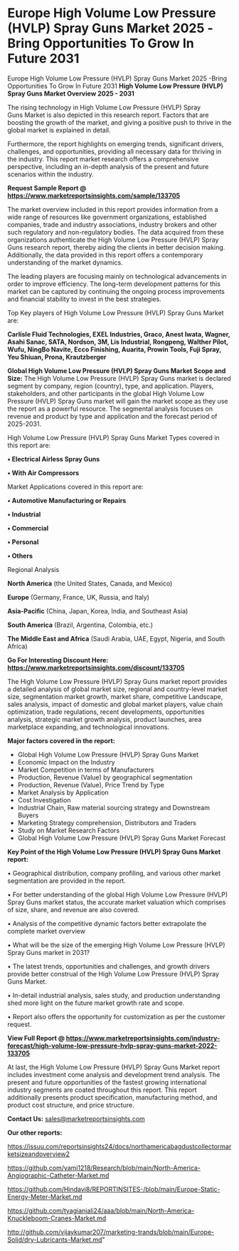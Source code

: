# Europe High Volume Low Pressure (HVLP) Spray Guns Market 2025 -Bring Opportunities To Grow In Future 2031
 Europe High Volume Low Pressure (HVLP) Spray Guns Market 2025 -Bring Opportunities To Grow In Future 2031
<Strong> High Volume Low Pressure (HVLP) Spray Guns Market Overview 2025 - 2031</strong>

The rising technology in High Volume Low Pressure (HVLP) Spray Guns Market is also depicted in this research report. Factors that are boosting the growth of the market, and giving a positive push to thrive in the global market is explained in detail.

Furthermore, the report highlights on emerging trends, significant drivers, challenges, and opportunities, providing all necessary data for thriving in the industry. This report market research offers a comprehensive perspective, including an in-depth analysis of the present and future scenarios within the industry.

<strong>Request Sample Report @ <a href=https://www.marketreportsinsights.com/sample/133705>https://www.marketreportsinsights.com/sample/133705</a></strong>

The market overview included in this report provides information from a wide range of resources like government organizations, established companies, trade and industry associations, industry brokers and other such regulatory and non-regulatory bodies. The data acquired from these organizations authenticate the High Volume Low Pressure (HVLP) Spray Guns research report, thereby aiding the clients in better decision making. Additionally, the data provided in this report offers a contemporary understanding of the market dynamics.

The leading players are focusing mainly on technological advancements in order to improve efficiency. The long-term development patterns for this market can be captured by continuing the ongoing process improvements and financial stability to invest in the best strategies.

Top Key players of High Volume Low Pressure (HVLP) Spray Guns Market are:

<strong>Carlisle Fluid Technologies, EXEL Industries, Graco, Anest Iwata, Wagner, Asahi Sanac, SATA, Nordson, 3M, Lis Industrial, Rongpeng, Walther Pilot, Wufu, NingBo Navite, Ecco Finishing, Auarita, Prowin Tools, Fuji Spray, Yeu Shiuan, Prona, Krautzberger</strong>

<strong><b>Global High Volume Low Pressure (HVLP) Spray Guns Market Scope and Size:</b></strong>
The High Volume Low Pressure (HVLP) Spray Guns market is declared segment by company, region (country), type, and application. Players, stakeholders, and other participants in the global High Volume Low Pressure (HVLP) Spray Guns market will gain the market scope as they use the report as a powerful resource. The segmental analysis focuses on revenue and product by type and application and the forecast period of 2025-2031.

High Volume Low Pressure (HVLP) Spray Guns Market Types covered in this report are:

<strong>• Electrical Airless Spray Guns

• With Air Compressors</strong>

Market Applications covered in this report are:

<strong>• Automotive Manufacturing or Repairs

• Industrial

• Commercial

• Personal

• Others</strong> 

Regional Analysis

<strong>North America</strong> (the United States, Canada, and Mexico)

<strong>Europe</strong> (Germany, France, UK, Russia, and Italy)

<strong>Asia-Pacific</strong> (China, Japan, Korea, India, and Southeast Asia)

<strong>South America</strong> (Brazil, Argentina, Colombia, etc.)

<strong>The Middle East and Africa</strong> (Saudi Arabia, UAE, Egypt, Nigeria, and South Africa)

<strong>Go For Interesting Discount Here: <a href=https://www.marketreportsinsights.com/discount/133705>https://www.marketreportsinsights.com/discount/133705</a></strong>

The High Volume Low Pressure (HVLP) Spray Guns market report provides a detailed analysis of global market size, regional and country-level market size, segmentation market growth, market share, competitive Landscape, sales analysis, impact of domestic and global market players, value chain optimization, trade regulations, recent developments, opportunities analysis, strategic market growth analysis, product launches, area marketplace expanding, and technological innovations.

<strong><b>Major factors covered in the report:</b></strong>
<ul>
  <li>Global High Volume Low Pressure (HVLP) Spray Guns Market </li>
  <li>Economic Impact on the Industry</li>
  <li>Market Competition in terms of Manufacturers</li>
  <li>Production, Revenue (Value) by geographical segmentation</li>
  <li>Production, Revenue (Value), Price Trend by Type</li>
  <li>Market Analysis by Application</li>
  <li>Cost Investigation</li>
  <li>Industrial Chain, Raw material sourcing strategy and Downstream Buyers</li>
  <li>Marketing Strategy comprehension, Distributors and Traders</li>
  <li>Study on Market Research Factors</li>
  <li>Global High Volume Low Pressure (HVLP) Spray Guns Market Forecast</li>
</ul>

<strong><b>Key Point of the High Volume Low Pressure (HVLP) Spray Guns Market report:</b></strong>

• Geographical distribution, company profiling, and various other market segmentation are provided in the report.

• For better understanding of the global High Volume Low Pressure (HVLP) Spray Guns market status, the accurate market valuation which comprises of size, share, and revenue are also covered.

• Analysis of the competitive dynamic factors better extrapolate the complete market overview

• What will be the size of the emerging High Volume Low Pressure (HVLP) Spray Guns market in 2031?

• The latest trends, opportunities and challenges, and growth drivers provide better construal of the High Volume Low Pressure (HVLP) Spray Guns Market.

• In-detail industrial analysis, sales study, and production understanding shed more light on the future market growth rate and scope.

• Report also offers the opportunity for customization as per the customer request.

<strong><b>View Full Report @ <a href=https://www.marketreportsinsights.com/industry-forecast/high-volume-low-pressure-hvlp-spray-guns-market-2022-133705>https://www.marketreportsinsights.com/industry-forecast/high-volume-low-pressure-hvlp-spray-guns-market-2022-133705</a></b></strong>


At last, the High Volume Low Pressure (HVLP) Spray Guns Market report includes investment come analysis and development trend analysis. The present and future opportunities of the fastest growing international industry segments are coated throughout this report. This report additionally presents product specification, manufacturing method, and product cost structure, and price structure.

<strong>Contact Us:</strong>
sales@marketreportsinsights.com

<strong>Our other reports:</strong>

<a href=https://issuu.com/reportsinsights24/docs/northamericabagdustcollectormarketsizeandoverview2>https://issuu.com/reportsinsights24/docs/northamericabagdustcollectormarketsizeandoverview2</a>

<a href=https://github.com/yami1218/Research/blob/main/North-America-Angiographic-Catheter-Market.md>https://github.com/yami1218/Research/blob/main/North-America-Angiographic-Catheter-Market.md</a>

<a href=https://github.com/Hindavi8/REPORTINSITES-/blob/main/Europe-Static-Energy-Meter-Market.md>https://github.com/Hindavi8/REPORTINSITES-/blob/main/Europe-Static-Energy-Meter-Market.md</a>

<a href=https://github.com/tyagianjali24/aaa/blob/main/North-America-Knuckleboom-Cranes-Market.md>https://github.com/tyagianjali24/aaa/blob/main/North-America-Knuckleboom-Cranes-Market.md</a>

<a href=http://github.com/vijaykumar207/marketing-trands/blob/main/Europe-Solid/dry-Lubricants-Market.md>http://github.com/vijaykumar207/marketing-trands/blob/main/Europe-Solid/dry-Lubricants-Market.md</a>"
